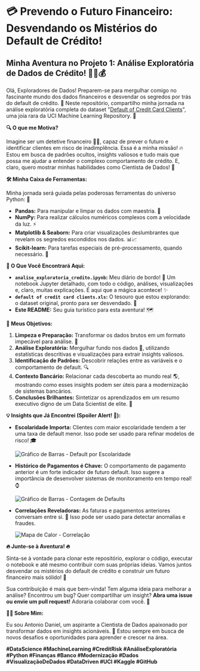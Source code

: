 # 💳 Prevendo o Futuro Financeiro: Desvendando os Mistérios do Default de Crédito!

##  Minha Aventura no Projeto 1: Análise Exploratória de Dados de Crédito! 🕵️‍♂️💰

Olá, Exploradores de Dados! Preparem-se para mergulhar comigo no fascinante mundo dos dados financeiros e desvendar os segredos por trás do default de crédito. 🤯 Neste repositório, compartilho minha jornada na análise exploratória completa do dataset "[Default of Credit Card Clients](https://www.google.com/url?sa=E&source=gmail&q=https://www.google.com/url?sa=E%26source=gmail%26q=https://www.kaggle.com/datasets/uciml/default-of-credit-card-clients-dataset)", uma joia rara da UCI Machine Learning Repository. 💎

**🔍 O que me Motiva?**

Imagine ser um detetive financeiro 🕵️‍♀️, capaz de prever o futuro e identificar clientes em risco de inadimplência. Essa é a minha missão! 🔥 Estou em busca de padrões ocultos, insights valiosos e tudo mais que possa me ajudar a entender o complexo comportamento de crédito. E, claro, quero mostrar minhas habilidades como Cientista de Dados! 🚀

**🛠️ Minha Caixa de Ferramentas:**

Minha jornada será guiada pelas poderosas ferramentas do universo Python: 🐍

*   **Pandas:** Para manipular e limpar os dados com maestria. 🐼
*   **NumPy:** Para realizar cálculos numéricos complexos com a velocidade da luz. ⚡
*   **Matplotlib & Seaborn:** Para criar visualizações deslumbrantes que revelam os segredos escondidos nos dados. 📊📈
*   **Scikit-learn:** Para tarefas especiais de pré-processamento, quando necessário. 🤖

**🚀 O Que Você Encontrará Aqui:**

*   **`analise_exploratoria_credito.ipynb`:** Meu diário de bordo! 📓 Um notebook Jupyter detalhado, com todo o código, análises, visualizações e, claro, muitas explicações. É aqui que a mágica acontece! ✨
*   **`default of credit card clients.xls`:** O tesouro que estou explorando: o dataset original, pronto para ser desvendado. 🏦
*   **Este README:** Seu guia turístico para esta aventura! 🗺️

**🎯 Meus Objetivos:**

1.  **Limpeza e Preparação:** Transformar os dados brutos em um formato impecável para análise. 🧹
2.  **Análise Exploratória:** Mergulhar fundo nos dados 🤿, utilizando estatísticas descritivas e visualizações para extrair insights valiosos.
3.  **Identificação de Padrões:** Descobrir relações entre as variáveis e o comportamento de default. 🔍
4.  **Contexto Bancário:** Relacionar cada descoberta ao mundo real 🌎, mostrando como esses insights podem ser úteis para a modernização de sistemas bancários.
5.  **Conclusões Brilhantes:** Sintetizar os aprendizados em um resumo executivo digno de um Data Scientist de elite. 🧐

**💡 Insights que Já Encontrei (Spoiler Alert! 🤫):**

*   **Escolaridade Importa:** Clientes com maior escolaridade tendem a ter uma taxa de default menor. Isso pode ser usado para refinar modelos de risco! 🎓
    
    ![Gráfico de Barras - Default por Escolaridade](https://i.imgur.com/TG1mSH3.png)
    
*   **Histórico de Pagamentos é Chave:** O comportamento de pagamento anterior é um forte indicador de futuro default. Isso sugere a importância de desenvolver sistemas de monitoramento em tempo real! ⌚
    
    ![Gráfico de Barras - Contagem de Defaults](https://i.imgur.com/KchZpdD.png)
*   **Correlações Reveladoras:** As faturas e pagamentos anteriores conversam entre si. 🤯 Isso pode ser usado para detectar anomalias e fraudes.
    
    ![Mapa de Calor - Correlação](https://i.imgur.com/vmii0Dw.png)

**🔥  Junte-se à Aventura! 🔥**

Sinta-se à vontade para clonar este repositório, explorar o código, executar o notebook e até mesmo contribuir com suas próprias ideias. Vamos juntos desvendar os mistérios do default de crédito e construir um futuro financeiro mais sólido! 💪

Sua contribuição é mais que bem-vinda! Tem alguma ideia para melhorar a análise? Encontrou um bug? Quer compartilhar um insight?  **Abra uma issue ou envie um pull request!**  Adoraria colaborar com você. 🤗

**👨‍💻 Sobre Mim:**

Eu sou Antonio Daniel, um aspirante a Cientista de Dados apaixonado por transformar dados em insights acionáveis. 🚀 Estou sempre em busca de novos desafios e oportunidades para aprender e crescer na área.

**#DataScience #MachineLearning #CreditRisk #AnáliseExploratória #Python #Finanças #Banco #Modernização #Dados #VisualizaçãoDeDados #DataDriven #UCI #Kaggle #GitHub**
